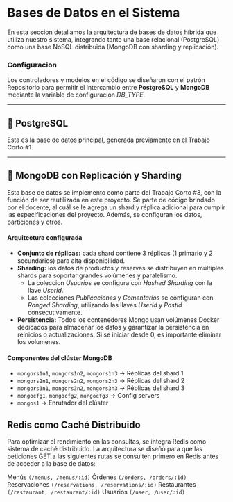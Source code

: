 # Bases de Datos en el Sistema

En esta seccion detallamos la arquitectura de bases de datos híbrida que utiliza nuestro sistema, integrando tanto una base relacional (PostgreSQL) como una base NoSQL distribuida (MongoDB con sharding y replicación).

### Configuracion
Los controladores y modelos en el código se diseñaron con el patrón Repositorio para permitir el intercambio entre __PostgreSQL__ y __MongoDB__ mediante la variable de configuración _DB_TYPE_.

---

## 🐘 PostgreSQL

Esta es la base de datos principal, generada previamente en el Trabajo Corto #1. 

---

## 🍃 MongoDB con Replicación y Sharding

Esta base de datos se implemento como parte del Trabajo Corto #3, con la función de ser reutilizada en este proyecto. 
Se parte de código brindado por el docente, al cuál se le agrega un shard y réplica adicional para cumplir las especificaciones del proyecto. Además, se configuran los datos, particiones y otros. 

#### Arquitectura configurada

- __Conjunto de réplicas:__ cada shard contiene 3 réplicas (1 primario y 2 secundarios) para alta disponibilidad.
-  __Sharding:__ los datos de productos y reservas se distribuyen en múltiples shards para soportar grandes volúmenes y paralelismo. 
   - La coleccion _Usuarios_ se configura con _Hashed Sharding_ con la llave _UserId_.
   - Las colecciones _Publicaciones_ y _Comentarios_ se configuran con _Ranged Sharding_, utilizando las llaves _UserId_ y _PostId_ consecutivamente. 
- __Persistencia:__ Todos los contenedores Mongo usan volúmenes Docker dedicados para almacenar los datos y garantizar la persistencia en reinicios o actualizaciones. Si se iniciar desde 0, es importante eliminar los volumenes.

#### Componentes del clúster MongoDB

- `mongors1n1`, `mongors1n2`, `mongors1n3` → Réplicas del shard 1
- `mongors2n1`, `mongors2n2`, `mongors2n3` → Réplicas del shard 2
- `mongors3n1`, `mongors3n2`, `mongors3n3` → Réplicas del shard 3
- `mongocfg1`, `mongocfg2`, `mongocfg3` → Config servers
- `mongos1` → Enrutador del clúster


## Redis como Caché Distribuido
Para optimizar el rendimiento en las consultas, se integra Redis como sistema de caché distribuido. La arquitectura se diseñó para que las peticiones GET a las siguientes rutas se consulten primero en Redis antes de acceder a la base de datos:

Menús `(/menus, /menus/:id)`
Órdenes `(/orders, /orders/:id)`
Reservaciones `(/reservations, /reservations/:id)`
Restaurantes `(/restaurant, /restaurant/:id)`
Usuarios `(/user, /user/:id)`
